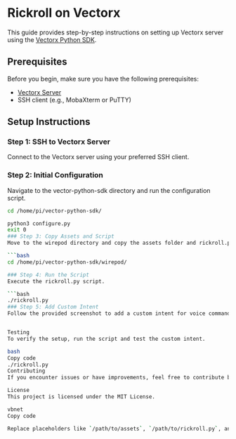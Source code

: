 # Rickroll on Vectorx 

This guide provides step-by-step instructions on setting up Vectorx server using the [Vectorx Python SDK](https://github.com/fforchino/vectorx).

## Prerequisites

Before you begin, make sure you have the following prerequisites:

- [Vectorx Server](https://github.com/fforchino/vectorx)
- SSH client (e.g., MobaXterm or PuTTY)

## Setup Instructions

### Step 1: SSH to Vectorx Server

Connect to the Vectorx server using your preferred SSH client.

### Step 2: Initial Configuration
Navigate to the vector-python-sdk directory and run the configuration script.

```bash
cd /home/pi/vector-python-sdk/

python3 configure.py
exit 0
### Step 3: Copy Assets and Script
Move to the wirepod directory and copy the assets folder and rickroll.py file.

```bash
cd /home/pi/vector-python-sdk/wirepod/

### Step 4: Run the Script
Execute the rickroll.py script.

```bash
./rickroll.py
### Step 5: Add Custom Intent
Follow the provided screenshot to add a custom intent for voice commands.


Testing
To verify the setup, run the script and test the custom intent.

bash
Copy code
./rickroll.py
Contributing
If you encounter issues or have improvements, feel free to contribute by opening an issue or creating a pull request.

License
This project is licensed under the MIT License.

vbnet
Copy code

Replace placeholders like `/path/to/assets`, `/path/to/rickroll.py`, and `
